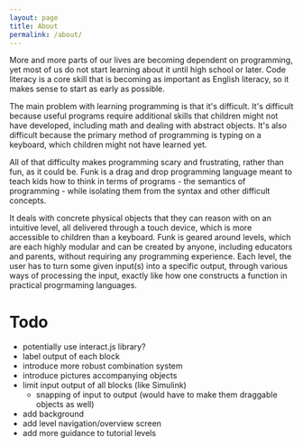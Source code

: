 ```yaml
---
layout: page
title: About
permalink: /about/
---
```


More and more parts of our lives are becoming dependent on programming,
yet most of us do not start learning about it until high school or later.
Code literacy is a core skill that is becoming as important as English literacy,
so it makes sense to start as early as possible.

The main problem with learning programming is that it's difficult.
It's difficult because useful programs require additional skills that children
might not have developed, including math and dealing with abstract objects.
It's also difficult because the primary method of programming is typing on a
keyboard, which children might not have learned yet.

All of that difficulty makes programming scary and frustrating, rather than
fun, as it could be. Funk is a drag and drop programming language meant to
teach kids how to think in terms of programs - the semantics of programming -
while isolating them from the syntax and other difficult concepts.

It deals with concrete physical objects that they can reason with on an intuitive level,
all delivered through a touch device, which is more accessible to children than a keyboard.
Funk is geared around levels, which are each highly modular and can be created by
anyone, including educators and parents, without requiring any programming experience.
Each level, the user has to turn some given input(s) into a specific output, through various
ways of processing the input, exactly like how one constructs a function in practical progrmaming languages.


# Todo
- potentially use interact.js library?
- label output of each block
- introduce more robust combination system
- introduce pictures accompanying objects
- limit input output of all blocks (like Simulink)
	- snapping of input to output (would have to make them draggable objects as well)
- add background
- add level navigation/overview screen
- add more guidance to tutorial levels